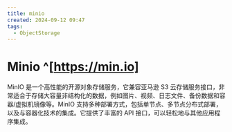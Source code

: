 ```yaml
---
title: minio
created: 2024-09-12 09:47
tags:
  - ObjectStorage
---
```


<!-- markdownlint-disable MD025 -->

# Minio ^[https://min.io]

MinIO 是一个高性能的开源对象存储服务，它兼容亚马逊 S3 云存储服务接口，非常适合于存储大容量非结构化的数据，例如图片、视频、日志文件、备份数据和容器/虚拟机镜像等。MinIO 支持多种部署方式，包括单节点、多节点分布式部署，以及与容器化技术的集成。它提供了丰富的 API 接口，可以轻松地与其他应用程序集成。
